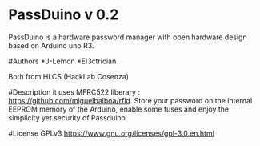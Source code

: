 # PassDuino v 0.2
PassDuino is a hardware password manager with open hardware design based on Arduino uno R3.

#Authors
*J-Lemon
*El3ctrician

Both from HLCS (HackLab Cosenza)

#Description
it uses MFRC522 liberary : https://github.com/miguelbalboa/rfid. Store your password on the internal EEPROM memory of the Arduino, enable some fuses and enjoy the simplicity yet security of Passduino.

#License
GPLv3
https://www.gnu.org/licenses/gpl-3.0.en.html
